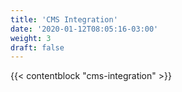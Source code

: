 ```yaml
---
title: 'CMS Integration'
date: '2020-01-12T08:05:16-03:00'
weight: 3
draft: false
---
```


{{< contentblock "cms-integration" >}}
